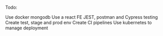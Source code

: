 Todo:

Use docker mongodb
Use a react FE
JEST, postman and Cypress testing
Create test, stage and prod env
Create CI pipelines
Use kubernetes to manage deployment
